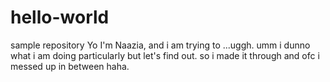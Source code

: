 # hello-world
sample repository
Yo
I'm Naazia, and i am trying to ...uggh.
umm i dunno what i am doing particularly but let's find out.
so i made it through and ofc i messed up in between haha.
